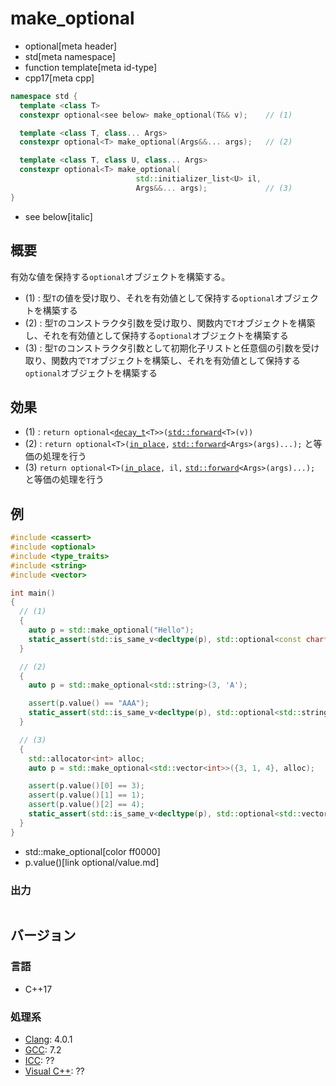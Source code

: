 # make_optional
* optional[meta header]
* std[meta namespace]
* function template[meta id-type]
* cpp17[meta cpp]

```cpp
namespace std {
  template <class T>
  constexpr optional<see below> make_optional(T&& v);    // (1)

  template <class T, class... Args>
  constexpr optional<T> make_optional(Args&&... args);   // (2)

  template <class T, class U, class... Args>
  constexpr optional<T> make_optional(
                            std::initializer_list<U> il,
                            Args&&... args);             // (3)
}
```
* see below[italic]

## 概要
有効な値を保持する`optional`オブジェクトを構築する。

- (1) : 型`T`の値を受け取り、それを有効値として保持する`optional`オブジェクトを構築する
- (2) : 型`T`のコンストラクタ引数を受け取り、関数内で`T`オブジェクトを構築し、それを有効値として保持する`optional`オブジェクトを構築する
- (3) : 型`T`のコンストラクタ引数として初期化子リストと任意個の引数を受け取り、関数内で`T`オブジェクトを構築し、それを有効値として保持する`optional`オブジェクトを構築する


## 効果
- (1) : `return optional<`[`decay_t`](/reference/type_traits/decay.md)`<T>>(`[`std::forward`](/reference/utility/forward.md)`<T>(v))`
- (2) : `return optional<T>(`[`in_place`](/reference/utility/in_place_t.md)`,` [`std::forward`](/reference/utility/forward.md)`<Args>(args)...);` と等価の処理を行う
- (3) `return optional<T>(`[`in_place`](/reference/utility/in_place_t.md)`, il,` [`std::forward`](/reference/utility/forward.md)`<Args>(args)...);` と等価の処理を行う


## 例
```cpp example
#include <cassert>
#include <optional>
#include <type_traits>
#include <string>
#include <vector>

int main()
{
  // (1)
  {
    auto p = std::make_optional("Hello");
    static_assert(std::is_same_v<decltype(p), std::optional<const char*>>);
  }

  // (2)
  {
    auto p = std::make_optional<std::string>(3, 'A');

    assert(p.value() == "AAA");
    static_assert(std::is_same_v<decltype(p), std::optional<std::string>>);
  }

  // (3)
  {
    std::allocator<int> alloc;
    auto p = std::make_optional<std::vector<int>>({3, 1, 4}, alloc);

    assert(p.value()[0] == 3);
    assert(p.value()[1] == 1);
    assert(p.value()[2] == 4);
    static_assert(std::is_same_v<decltype(p), std::optional<std::vector<int>>>);
  }
}
```
* std::make_optional[color ff0000]
* p.value()[link optional/value.md]

### 出力
```
```

## バージョン
### 言語
- C++17

### 処理系
- [Clang](/implementation.md#clang): 4.0.1
- [GCC](/implementation.md#gcc): 7.2
- [ICC](/implementation.md#icc): ??
- [Visual C++](/implementation.md#visual_cpp): ??
